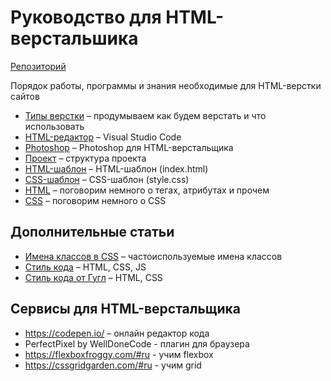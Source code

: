 # Руководство для HTML-верстальшика
[Репозиторий](https://github.com/damir-art/web-layout)

Порядок работы, программы и знания необходимые для HTML-верстки сайтов

* [Типы верстки](https://damir-art.github.io/web-layout/type-layout/) &ndash; продумываем как будем верстать и что использовать
* [HTML-редактор](https://damir-art.github.io/visual-studio-code/) &ndash; Visual Studio Code
* [Photoshop](https://damir-art.github.io/web-layout/photoshop/) &ndash; Photoshop для HTML-верстальщика
* [Проект](https://damir-art.github.io/web-layout/project/) &ndash; структура проекта
* [HTML-шаблон](https://gist.github.com/damir-art/e9b4ca2fbc76227ace4820d01210df4d) &ndash; HTML-шаблон (index.html)
* [CSS-шаблон](https://gist.github.com/damir-art/8cadb788f1a52d82a80b8bace68b588b) &ndash; CSS-шаблон (style.css)
* [HTML](https://damir-art.github.io/web-layout/html/) &ndash; поговорим немного о тегах, атрибутах и прочем
* [CSS](https://damir-art.github.io/web-layout/css/) &ndash; поговорим немного о CSS

## Дополнительные статьи
* [Имена классов в CSS](https://github.com/yoksel/common-words) &ndash; частоиспользуемые имена классов
* [Стиль кода](http://codeguide.academy/) &ndash; HTML, CSS, JS
* [Стиль кода от Гугл](https://habr.com/ru/post/143452/) &ndash; HTML, CSS

## Сервисы для HTML-верстальщика
* https://codepen.io/ &ndash; онлайн редактор кода
* PerfectPixel by WellDoneCode - плагин для браузера
* https://flexboxfroggy.com/#ru - учим flexbox
* https://cssgridgarden.com/#ru - учим grid

